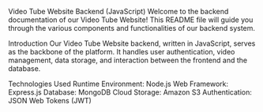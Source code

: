 
Video Tube Website Backend (JavaScript)
Welcome to the backend documentation of our Video Tube Website! This README file will guide you through the various components and functionalities of our backend system.

Introduction
Our Video Tube Website backend, written in JavaScript, serves as the backbone of the platform. It handles user authentication, video management, data storage, and interaction between the frontend and the database.

Technologies Used
Runtime Environment: Node.js
Web Framework: Express.js
Database: MongoDB
Cloud Storage: Amazon S3
Authentication: JSON Web Tokens (JWT)
